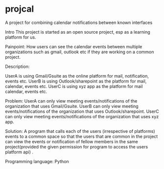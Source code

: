 # projcal
A project for combining calendar notifications between known interfaces

Intro
This project is started as an open source project, esp as a learning platform for us. 

Painpoint:
How users can see the calendar events between multiple organizations such as gmail, outlook etc if they are working on a common project.

Description:

UserA is using Gmail/Gsuite as the online platform for mail, notification, events etc.
UserB is using Outlook/sharepoint as the platform for mail, calendar, events etc.
UserC is using xyz app as the platform for mail calendar, events etc.

Problem:
UserA can only view meeting events/notifications of the organization that uses Gmail/Gsuite.
UserB can only view meeting events/notifications of the organization that uses Outlook/sharepoint.
UserC can only view meeting events/notifications of the organization that uses xyz app.

Solution:
A program that calls each of the users (irrespective of platforms) events to a common space so that the users that are common in the project can view the events or notification of fellow members in the same project(provided the given permission for program to access the users platform api) .




Programming language: Python

